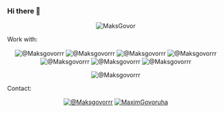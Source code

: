 ### Hi there 👋

<p align="center"><img src="https://github-readme-stats.vercel.app/api?username=MaksGovor&show_icons=true" alt="MaksGovor" /></p>

Work with:

<p align="center">
<img align="center" src="https://img.shields.io/badge/JavaScript-F7DF1E?style=for-the-badge&logo=javascript&logoColor=black" alt="@Maksgovorrr"/>
<img align="center" src="https://img.shields.io/badge/Node.js-43853D?style=for-the-badge&logo=node.js&logoColor=white" alt="@Maksgovorrr"/>
<img align="center" src="https://img.shields.io/badge/TypeScript-007ACC?style=for-the-badge&logo=typescript&logoColor=white" alt="@Maksgovorrr"/>
<img align="center" src="https://img.shields.io/badge/Python-14354C?style=for-the-badge&logo=python&logoColor=white" alt="@Maksgovorrr"/>
<img align="center" src="https://img.shields.io/badge/MongoDB-4EA94B?style=for-the-badge&logo=mongodb&logoColor=white" alt="@Maksgovorrr"/>
<img align="center" src="https://img.shields.io/badge/PostgreSQL-316192?style=for-the-badge&logo=postgresql&logoColor=white" alt="@Maksgovorrr"/>
<img align="center" src="https://img.shields.io/badge/HTML5-E34F26?style=for-the-badge&logo=html5&logoColor=white" alt="@Maksgovorrr"/></p>
<p align="center">
<img align="center" src="https://img.shields.io/badge/CSS3-1572B6?style=for-the-badge&logo=css3&logoColor=white" alt="@Maksgovorrr"/>
</p>

Contact: 

<p align="center"><a href="https://t.me/Maksgovorrr" target="_blank" title="Telegram"><img align="center" src="https://img.shields.io/badge/Telegram-2CA5E0?style=for-the-badge&logo=telegram&logoColor=white&show_icons=true" alt="@Maksgovorrr"/></a>
<a href="https://twitter.com/MaximGovoruha" target="_blank" title="Twitter"><img align="center" src="https://img.shields.io/badge/Twitter-1DA1F2?style=for-the-badge&logo=twitter&logoColor=white" alt="MaximGovoruha"/></a> </p>

<!--
**MaksGovor/MaksGovor** is a ✨ _special_ ✨ repository because its `README.md` (this file) appears on your GitHub profile.

Here are some ideas to get you started:

- 🔭 I’m currently working on ...
- 🌱 I’m currently learning ...
- 👯 I’m looking to collaborate on ...
- 🤔 I’m looking for help with ...
- 💬 Ask me about ...
- 📫 How to reach me: ...
- 😄 Pronouns: ...
- ⚡ Fun fact: ...
-->
